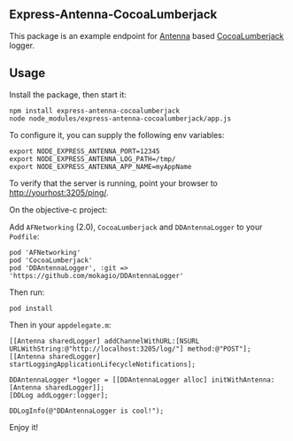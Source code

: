 Express-Antenna-CocoaLumberjack
-----------------

This package is an example endpoint for [Antenna](https://github.com/mattt/Antenna) based [CocoaLumberjack](https://github.com/CocoaLumberjack/CocoaLumberjack) logger.

Usage
-----

Install the package, then start it:

    npm install express-antenna-cocoalumberjack
    node node_modules/express-antenna-cocoalumberjack/app.js
  
To configure it, you can supply the following env variables:

    export NODE_EXPRESS_ANTENNA_PORT=12345
    export NODE_EXPRESS_ANTENNA_LOG_PATH=/tmp/
    export NODE_EXPRESS_ANTENNA_APP_NAME=myAppName

To verify that the server is running, point your browser to <http://yourhost:3205/ping/>.

On the objective-c project:

Add `AFNetworking` (2.0), `CocoaLumberjack` and `DDAntennaLogger` to your `Podfile`:

    pod 'AFNetworking'
    pod 'CocoaLumberjack'
    pod 'DDAntennaLogger', :git => 'https://github.com/mokagio/DDAntennaLogger'

Then run:
  
    pod install
  
Then in your `appdelegate.m`:

    [[Antenna sharedLogger] addChannelWithURL:[NSURL URLWithString:@"http://localhost:3205/log/"] method:@"POST"];
    [[Antenna sharedLogger] startLoggingApplicationLifecycleNotifications];
  
    DDAntennaLogger *logger = [[DDAntennaLogger alloc] initWithAntenna:[Antenna sharedLogger]];
    [DDLog addLogger:logger];
  
    DDLogInfo(@"DDAntennaLogger is cool!");

Enjoy it!
